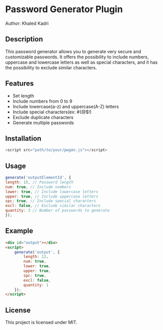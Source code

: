 <h1>Password Generator Plugin</h1>
<p>Author: Khaled Kadri</p>

<h2>Description</h2>

<p>This password generator allows you to generate very secure and customizable passwords. It offers the possibility to include numbers, uppercase and lowercase letters
as well as special characters, and it has the possibility to exclude similar characters.</p>

<h2>Features</h2>
<ul>
<li>Set length</li>
<li>Include numbers from 0 to 9</li>
<li>Include lowercase(a-z) and uppercase(A-Z) letters</li>
<li>Include special characters(ex: #{@$!)</li>
<li>Exclude duplicate characters</li>
<li>Generate multiple passwords</li>
</ul>

<h2>Installation</h2>

```javascript
<script src="path/to/your/pwgen.js"></script>
```

<h2>Usage</h2>

```javascript
generate('outputElementId', {
length: 15, // Password length
num: true, // Include numbers
lower: true, // Include lowercase letters
upper: true, // Include uppercase letters
spc: true, // Include special characters
excl: false, // Exclude similar characters
quantity: 3 // Number of passwords to generate
});
```

<h2>Example</h2>

```html
<div id="output"></div>
<script>
    generate('output', {
        length: 12,
        num: true,
        lower: true,
        upper: true,
        spc: true,
        excl: false,
        quantity: 1
    });
</script>
```

<h2>License</h2>
<p>This project is licensed under MIT.</p>
